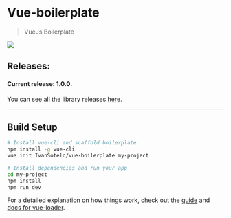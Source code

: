 # Vue-boilerplate 

> VueJs Boilerplate

  <a target="_blank" href="https://www.paypal.me/IvanSotelo" title="Donate using PayPal"><img src="https://img.shields.io/badge/paypal-donate-brightgreen.svg" /></a>

## Releases:

#### Current release: 1.0.0.

You can see all the library releases [here](https://github.com/IvanSotelo/vue-boilerplate/releases).

---

## Build Setup
```bash
# Install vue-cli and scaffold boilerplate
npm install -g vue-cli
vue init IvanSotelo/vue-boilerplate my-project

# Install dependencies and run your app
cd my-project
npm install
npm run dev
```

For a detailed explanation on how things work, check out the [guide](http://vuejs-templates.github.io/webpack/) and [docs for vue-loader](http://vuejs.github.io/vue-loader).
